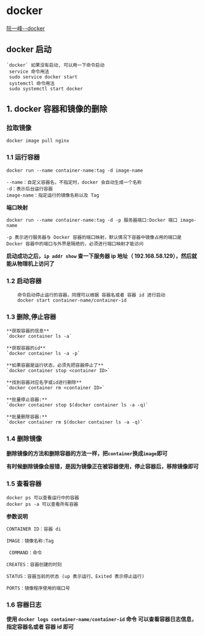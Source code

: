 # docker

[阮一峰--docker](http://www.ruanyifeng.com/blog/2018/02/docker-tutorial.html)

## docker 启动

```
`docker` 如果没有启动, 可以用一下命令启动
 service 命令用法
 sudo service docker start
 systemctl 命令用法
 sudo systemctl start docker
```

## 1. docker 容器和镜像的删除

### 拉取镜像

```docker
docker image pull nginx

```

### 1.1 运行容器

```docker
docker run --name container-name:tag -d image-name

--name：自定义容器名，不指定时，docker 会自动生成一个名称
-d：表示后台运行容器
image-name：指定运行的镜像名称以及 Tag
```

**端口映射**

```docker
docker run --name container-name:tag -d -p 服务器端口:Docker 端口 image-name

-p 表示进行服务器与 Docker 容器的端口映射，默认情况下容器中镜像占用的端口是 Docker 容器中的端口与外界是隔绝的，必须进行端口映射才能访问
```

**启动成功之后，`ip addr show` 查一下服务器 ip 地址（ 192.168.58.129），然后就能从物理机上访问了**


### 1.2 启动容器

```docker
    命令启动停止运行的容器，同理可以根据 容器名或者 容器 id 进行启动
    docker start container-name/container-id
```

### 1.3 删除,停止容器

    **获取容器的信息**
    `docker container ls -a`

    **获取容器的id**
    `docker container ls -a -p`

    **如果容器是运行状态，必须先把容器停止了**
    `docker container stop <container ID>`

    **找到容器对应名字或id进行删除**
    `docker container rm <container ID>`

    **批量停止容器:**
    `docker container stop $(docker container ls -a -q)`

    **批量删除容器:**
    `docker container rm $(docker container ls -a -q)`
    

### 1.4 删除镜像

**删除镜像的方法和删除容器的方法一样，把`container`换成`image`即可**

**有时候删除镜像会报错，是因为镜像正在被容器使用，停止容器后，移除镜像即可**


### 1.5 查看容器

```docker
docker ps 可以查看运行中的容器
docker ps -a 可以查看所有容器

```

**参数说明**

```docker
CONTAINER ID：容器 di

IMAGE：镜像名称:Tag

 COMMAND：命令

CREATES：容器创建的时刻

STATUS：容器当前的状态 (up 表示运行、Exited 表示停止运行)

PORTS：镜像程序使用的端口号
```

### 1.6 容器日志

**使用 `docker logs container-name/container-id` 命令 可以查看容器日志信息，指定容器名或者 容器 id 即可**

